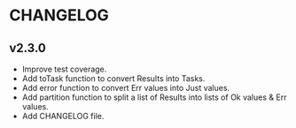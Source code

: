 # CHANGELOG

## v2.3.0

* Improve test coverage.
* Add toTask function to convert Results into Tasks.
* Add error function to convert Err values into Just values.
* Add partition function to split a list of Results into lists of Ok values &
  Err values.
* Add CHANGELOG file.

